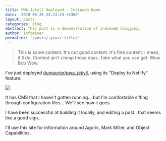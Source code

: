 ```yaml
---
title: PWA_Jekyll Deployed - Indieweb Demo
date: '2018-06-26 23:23:23 +2300'
layout: posts
categories: blog
abstract: This post is a demonstration of indieweb blogging.
author: Infominer
permalink: '/posts/:year/:title/'
---
```


>This is some content. It's not good content. It's fine content. I mean, it'll do. Content ain't cheap these days. Take what you can get. Wow Bob Wow.

I've just deployed [dumaurier/pwa_jekyll](https://github.com/dumaurier/pwa_jekyll), using its "Deploy to Netlify" feature.

![](https://imgur.com/i0ze9R4.png)

It has CMS that I haven't gotten running... but I'm comfortable sifting through configuration files... We'll see how it goes.

I have been successful at building it locally, and editing a post.. that seems like a good sign...

I'll use this site for information around Agoric, Mark Miller, and Object Capabilities.